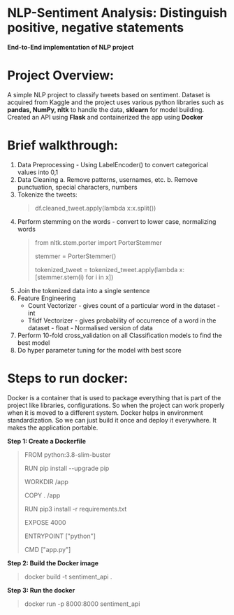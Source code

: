 # NLP-Sentiment Analysis: Distinguish positive, negative statements
**End-to-End implementation of NLP project**

# Project Overview: 
A simple NLP project to classify tweets based on sentiment. Dataset is acquired from Kaggle and the project uses various python libraries such as **pandas, NumPy, nltk** to handle the data, **sklearn** for model building. Created an API using **Flask** and containerized the app using **Docker**

# Brief walkthrough:
  1. Data Preprocessing - Using LabelEncoder() to convert categorical values into 0,1
  2. Data Cleaning 
      a. Remove patterns, usernames, etc.
      b. Remove punctuation, special characters, numbers
  3. Tokenize the tweets: 
        > df.cleaned_tweet.apply(lambda x:x.split())
  4. Perform stemming on the words - convert to lower case, normalizing words
      >from nltk.stem.porter import PorterStemmer
      >
      >stemmer = PorterStemmer()
      >
      >tokenized_tweet = tokenized_tweet.apply(lambda x:[stemmer.stem(i) for i in x])
  5. Join the tokenized data into a single sentence
  6. Feature Engineering
       -  Count Vectorizer - gives count of a particular word in the dataset - int
       - Tfidf Vectorizer - gives probability of occurrence of a word in the dataset - float - Normalised version of data
   7. Perform 10-fold cross_validation on all Classification models to find the best model
   8. Do hyper parameter tuning for the model with best score

# Steps to run docker:
  Docker is a container that is used to package everything that is part of the project like libraries, configurations. So when the project can work properly when it is moved to a different system. Docker helps in environment standardization. So we can just build it once and deploy it everywhere. It makes the application portable. 

**Step 1: Create a Dockerfile**
  >FROM python:3.8-slim-buster
  >
  >RUN pip install --upgrade pip
  >
  >WORKDIR /app
  >
  >COPY . /app
  >
  >RUN pip3 install -r requirements.txt
  >
  >EXPOSE 4000
  >
  >ENTRYPOINT  ["python"]
  >
  >CMD ["app.py"]

**Step 2: Build the Docker image**
  >docker build -t sentiment_api . 

**Step 3: Run the docker**
  >docker run -p 8000:8000 sentiment_api
